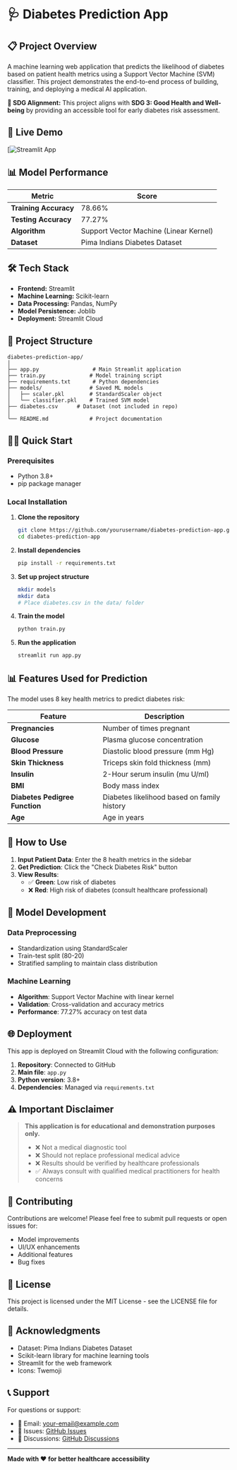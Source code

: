 # 🩺 Diabetes Prediction App

## 📋 Project Overview

A machine learning web application that predicts the likelihood of diabetes based on patient health metrics using a Support Vector Machine (SVM) classifier. This project demonstrates the end-to-end process of building, training, and deploying a medical AI application.

**🎯 SDG Alignment:** This project aligns with **SDG 3: Good Health and Well-being** by providing an accessible tool for early diabetes risk assessment.

## 🚀 Live Demo

[![Streamlit App](https://diabetes-prediction-app-gkd9j8d2hmpnoev4cuuvtn.streamlit.app/)

## 📊 Model Performance

| Metric | Score |
|--------|-------|
| **Training Accuracy** | 78.66% |
| **Testing Accuracy** | 77.27% |
| **Algorithm** | Support Vector Machine (Linear Kernel) |
| **Dataset** | Pima Indians Diabetes Dataset |

## 🛠️ Tech Stack

- **Frontend:** Streamlit
- **Machine Learning:** Scikit-learn
- **Data Processing:** Pandas, NumPy
- **Model Persistence:** Joblib
- **Deployment:** Streamlit Cloud

## 📁 Project Structure

```
diabetes-prediction-app/
│
├── app.py                 # Main Streamlit application
├── train.py              # Model training script
├── requirements.txt       # Python dependencies
├── models/               # Saved ML models
│   ├── scaler.pkl        # StandardScaler object
│   └── classifier.pkl    # Trained SVM model
├── diabetes.csv      # Dataset (not included in repo)
│ 
└── README.md             # Project documentation
```

## 🏃‍♂️ Quick Start

### Prerequisites
- Python 3.8+
- pip package manager

### Local Installation

1. **Clone the repository**
   ```bash
   git clone https://github.com/yourusername/diabetes-prediction-app.git
   cd diabetes-prediction-app
   ```

2. **Install dependencies**
   ```bash
   pip install -r requirements.txt
   ```

3. **Set up project structure**
   ```bash
   mkdir models
   mkdir data
   # Place diabetes.csv in the data/ folder
   ```

4. **Train the model**
   ```bash
   python train.py
   ```

5. **Run the application**
   ```bash
   streamlit run app.py
   ```

## 📊 Features Used for Prediction

The model uses 8 key health metrics to predict diabetes risk:

| Feature | Description |
|---------|-------------|
| **Pregnancies** | Number of times pregnant |
| **Glucose** | Plasma glucose concentration |
| **Blood Pressure** | Diastolic blood pressure (mm Hg) |
| **Skin Thickness** | Triceps skin fold thickness (mm) |
| **Insulin** | 2-Hour serum insulin (mu U/ml) |
| **BMI** | Body mass index |
| **Diabetes Pedigree Function** | Diabetes likelihood based on family history |
| **Age** | Age in years |

## 🎯 How to Use

1. **Input Patient Data**: Enter the 8 health metrics in the sidebar
2. **Get Prediction**: Click the "Check Diabetes Risk" button
3. **View Results**: 
   - ✅ **Green**: Low risk of diabetes
   - ❌ **Red**: High risk of diabetes (consult healthcare professional)

## 🔬 Model Development

### Data Preprocessing
- Standardization using StandardScaler
- Train-test split (80-20)
- Stratified sampling to maintain class distribution

### Machine Learning
- **Algorithm**: Support Vector Machine with linear kernel
- **Validation**: Cross-validation and accuracy metrics
- **Performance**: 77.27% accuracy on test data

## 🌐 Deployment

This app is deployed on Streamlit Cloud with the following configuration:

1. **Repository**: Connected to GitHub
2. **Main file**: `app.py`
3. **Python version**: 3.8+
4. **Dependencies**: Managed via `requirements.txt`

## ⚠️ Important Disclaimer

> **This application is for educational and demonstration purposes only.** 
> 
> - ❌ Not a medical diagnostic tool
> - ❌ Should not replace professional medical advice
> - ❌ Results should be verified by healthcare professionals
> - ✅ Always consult with qualified medical practitioners for health concerns

## 🤝 Contributing

Contributions are welcome! Please feel free to submit pull requests or open issues for:

- Model improvements
- UI/UX enhancements
- Additional features
- Bug fixes

## 📝 License

This project is licensed under the MIT License - see the LICENSE file for details.

## 🙏 Acknowledgments

- Dataset: Pima Indians Diabetes Dataset
- Scikit-learn library for machine learning tools
- Streamlit for the web framework
- Icons: Twemoji

## 📞 Support

For questions or support:

- 📧 Email: your-email@example.com
- 🐛 Issues: [GitHub Issues](https://github.com/yourusername/diabetes-prediction-app/issues)
- 💬 Discussions: [GitHub Discussions](https://github.com/yourusername/diabetes-prediction-app/discussions)

---

**Made with ❤️ for better healthcare accessibility**
